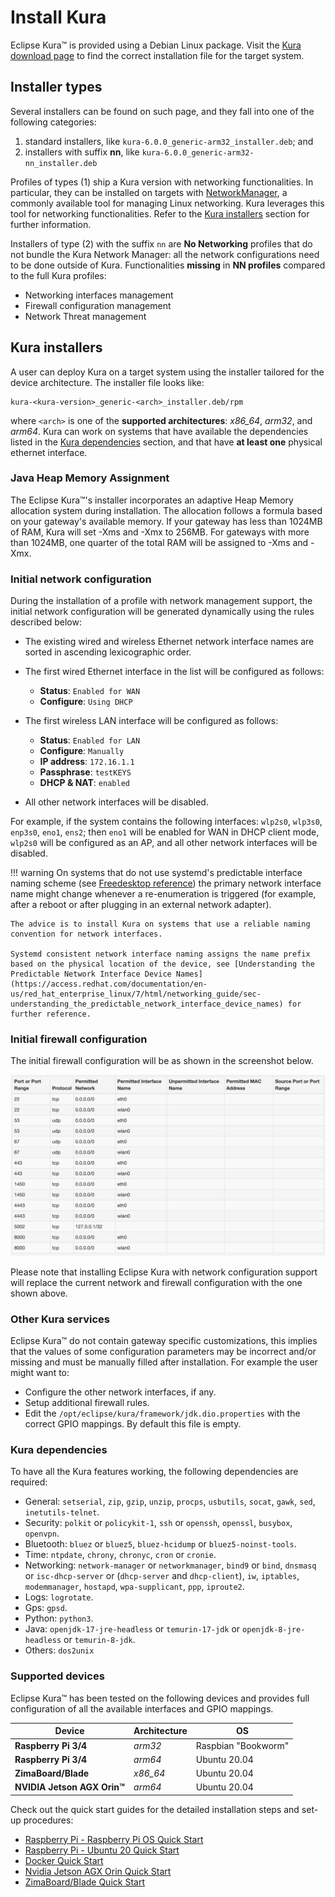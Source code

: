 # Install Kura

Eclipse Kura&trade; is provided using a Debian Linux package. Visit the [Kura download page](https://www.eclipse.org/kura/downloads.php) to find the correct installation file for the target system.



## Installer types

Several installers can be found on such page, and they fall into one of the following categories:

1. standard installers, like `kura-6.0.0_generic-arm32_installer.deb`; and
2. installers with suffix **nn**, like `kura-6.0.0_generic-arm32-nn_installer.deb`

Profiles of types (1) ship a Kura version with networking functionalities. In particular, they can be installed on targets with [NetworkManager](https://networkmanager.dev), a commonly available tool for managing Linux networking. Kura leverages this tool for networking functionalities. Refer to the [Kura installers](#kura-installers) section for further information.

Installers of type (2) with the suffix `nn` are **No Networking** profiles that do not bundle the Kura Network Manager: all the network configurations need to be done outside of Kura. Functionalities **missing** in **NN profiles** compared to the full Kura profiles:

- Networking interfaces management
- Firewall configuration management
- Network Threat management



## Kura installers

A user can deploy Kura on a target system using the installer tailored for the device architecture. The installer file looks like:

```
kura-<kura-version>_generic-<arch>_installer.deb/rpm
```

where `<arch>` is one of the **supported architectures**: *x86_64*, *arm32*, and *arm64*. Kura can work on systems that have available the dependencies listed in the [Kura dependencies](#kura-dependencies) section, and that have **at least one** physical ethernet interface.

### Java Heap Memory Assignment
The Eclipse Kura&trade;'s installer incorporates an adaptive Heap Memory allocation system during installation. The allocation follows a formula based on your gateway's available memory. If your gateway has less than 1024MB of RAM, Kura will set -Xms and -Xmx to 256MB. For gateways with more than 1024MB, one quarter of the total RAM will be assigned to -Xms and -Xmx.

### Initial network configuration

During the installation of a profile with network management support, the initial network configuration will be generated dynamically using the rules described below:

- The existing wired and wireless Ethernet network interface names are sorted in ascending lexicographic order.
- The first wired Ethernet interface in the list will be configured as follows:
    - **Status**: `Enabled for WAN`
    - **Configure**: `Using DHCP`

- The first wireless LAN interface will be configured as follows:
    - **Status**: `Enabled for LAN`
    - **Configure**: `Manually`
    - **IP address**: `172.16.1.1`
    - **Passphrase**: `testKEYS`
    - **DHCP & NAT**: `enabled`

- All other network interfaces will be disabled.

For example, if the system contains the following interfaces: `wlp2s0`, `wlp3s0`, `enp3s0`, `eno1`, `ens2`; then `eno1` will be enabled for WAN in DHCP client mode, `wlp2s0` will be configured as an AP, and all other network interfaces will be disabled.

!!! warning
    On systems that do not use systemd's predictable interface naming scheme (see [Freedesktop reference](https://www.freedesktop.org/wiki/Software/systemd/PredictableNetworkInterfaceNames/)) the primary network interface name might change whenever a re-enumeration is triggered (for example, after a reboot or after plugging in an external network adapter).

    The advice is to install Kura on systems that use a reliable naming convention for network interfaces.

    Systemd consistent network interface naming assigns the name prefix based on the physical location of the device, see [Understanding the Predictable Network Interface Device Names](https://access.redhat.com/documentation/en-us/red_hat_enterprise_linux/7/html/networking_guide/sec-understanding_the_predictable_network_interface_device_names) for further reference.

### Initial firewall configuration

The initial firewall configuration will be as shown in the screenshot below.

![](./images/firewall-generic.png)

Please note that installing Eclipse Kura with network configuration support will replace the current network and firewall configuration with the one shown above.

### Other Kura services

Eclipse Kura&trade; do not contain gateway specific customizations, this implies that the values of some configuration parameters may be incorrect and/or missing and must be manually filled after installation. For example the user might want to:

- Configure the other network interfaces, if any.
- Setup additional firewall rules.
- Edit the `/opt/eclipse/kura/framework/jdk.dio.properties` with the correct GPIO mappings. By default this file is empty.

### Kura dependencies

To have all the Kura features working, the following dependencies are required:

- General: `setserial`, `zip`, `gzip`, `unzip`, `procps`, `usbutils`, `socat`, `gawk`, `sed`, `inetutils-telnet`.
- Security: `polkit` or `policykit-1`, `ssh` or `openssh`, `openssl`, `busybox`, `openvpn`.
- Bluetooth: `bluez` or `bluez5`, `bluez-hcidump` or `bluez5-noinst-tools`.
- Time: `ntpdate`, `chrony`, `chronyc`, `cron` or `cronie`.
- Networking: `network-manager` or `networkmanager`, `bind9` or `bind`, `dnsmasq` or `isc-dhcp-server` or (`dhcp-server` and `dhcp-client`), `iw`, `iptables`, `modemmanager`, `hostapd`, `wpa-supplicant`, `ppp`, `iproute2`.
- Logs: `logrotate`.
- Gps: `gpsd`.
- Python: `python3`.
- Java: `openjdk-17-jre-headless` or `temurin-17-jdk` or `openjdk-8-jre-headless` or `temurin-8-jdk`.
- Others: `dos2unix`

### Supported devices

Eclipse Kura&trade; has been tested on the following devices and provides full configuration of all the available interfaces and GPIO mappings.

| Device | Architecture | OS |
| - | - | - |
| **Raspberry Pi 3/4** | *arm32* | Raspbian "Bookworm" |
| **Raspberry Pi 3/4** | *arm64* | Ubuntu 20.04 |
| **ZimaBoard/Blade** | *x86_64* | Ubuntu 20.04 |
| **NVIDIA Jetson AGX Orin&trade;** | *arm64* | Ubuntu 20.04 |

Check out the quick start guides for the detailed installation steps and set-up procedures:

- [Raspberry Pi - Raspberry Pi OS Quick Start](./raspberry-pi-raspberryos-quick-start.md)
- [Raspberry Pi - Ubuntu 20 Quick Start](./raspberry-pi-ubuntu-20-quick-start.md)
- [Docker Quick Start](./docker-quick-start.md)
- [Nvidia Jetson AGX Orin Quick Start](./nvidia-jetson-orin-quick-start.md)
- [ZimaBoard/Blade Quick Start](./zima-board-quick-start.md)
